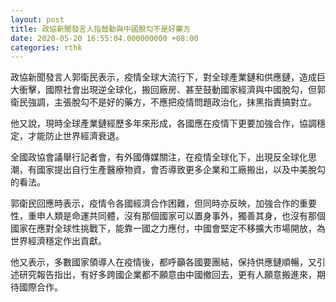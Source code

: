 ```yaml
---
layout: post
title: 政協新聞發言人指鼓動與中國脫勾不是好藥方
date: 2020-05-20 16:55:04.000000000 +08:00
categories: rthk
---
```


政協新聞發言人郭衛民表示，疫情全球大流行下，對全球產業鏈和供應鏈，造成巨大衝擊，國際社會出現逆全球化，搬回廠房、甚至鼓動國家經濟與中國脫勾，但郭衛民強調，主張脫勾不是好的藥方，不應把疫情問題政治化，抹黑指責搞對立。

他又說，現時全球產業鏈經歷多年來形成，各國應在疫情下更要加強合作，協調穩定，才能防止世界經濟衰退。

全國政協會議舉行記者會，有外國傳媒關注，在疫情全球化下，出現反全球化思潮，有國家提出自行生產醫療物資，會否導致更多企業和工廠搬出，以及中美脫勾的看法。

郭衛民回應時表示，疫情令各國經濟合作困難，但同時亦反映，加強合作的重要性，重申人類是命運共同體，沒有那個國家可以置身事外，獨善其身，也沒有那個國家在應對全球性挑戰下，能靠一國之力應付，中國會堅定不移擴大市場開放，為世界經濟穩定作出貢獻。

他又表示，多數國家領導人在疫情後，都呼籲各國要團結，保持供應鏈順暢，又引述研究報告指出，有好多跨國企業都不願意由中國撤回去，更有人願意搬進來，期待國際合作。
